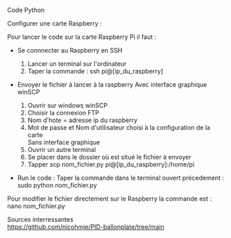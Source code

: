 Code Python

Configurer une carte Raspberry :

Pour lancer le code sur la carte Raspberry Pi il faut :
- Se connnecter au Raspberry en SSH
  1. Lancer un terminal sur l'ordinateur
  2. Taper la commande : ssh pi@[ip_du_raspberry]
- Envoyer le fichier à lancer à la raspberry
Avec interface graphique winSCP
  1. Ouvrir sur windows winSCP
  2. Choisir la connexion FTP
  3. Nom d'hote = adresse ip du raspberry
  4. Mot de passe et Nom d'utilisateur choisi à la configuration de la carte  
Sans interface graphique
  1. Ouvrir un autre terminal
  2. Se placer dans le dossier où est situé le fichier à envoyer
  3. Tapper scp nom_fichier.py pi@[ip_du_raspberry]:/home/pi
   
- Run le code :  Taper la commande dans le terminal ouvert précedement : sudo python nom_fichier.py
  
Pour modifier le fichier directement sur le Raspberry la commande est : nano nom_fichier.py
  
Sources interressantes  
https://github.com/nicohmje/PID-ballonplate/tree/main   
